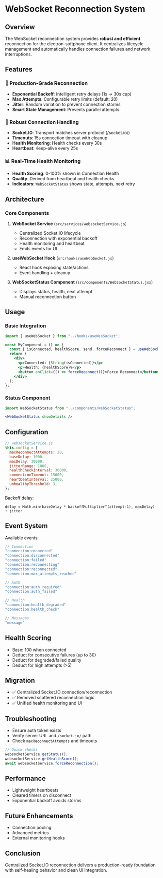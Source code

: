 # WebSocket Reconnection System

## Overview

The WebSocket reconnection system provides **robust and efficient** reconnection for the electron-softphone client. It centralizes lifecycle management and automatically handles connection failures and network interruptions.

## Features

### 🚀 Production-Grade Reconnection

- **Exponential Backoff**: Intelligent retry delays (1s → 30s cap)
- **Max Attempts**: Configurable retry limits (default: 20)
- **Jitter**: Random variation to prevent connection storms
- **Smart State Management**: Prevents parallel attempts

### 🔌 Robust Connection Handling

- **Socket.IO**: Transport matches server protocol (/socket.io/)
- **Timeouts**: 15s connection timeout with cleanup
- **Health Monitoring**: Health checks every 30s
- **Heartbeat**: Keep-alive every 25s

### 📊 Real-Time Health Monitoring

- **Health Scoring**: 0-100% shown in Connection Health
- **Quality**: Derived from heartbeat and health checks
- **Indicators**: `WebSocketStatus` shows state, attempts, next retry

## Architecture

### Core Components

1. **WebSocket Service** (`src/services/websocketService.js`)
   - Centralized Socket.IO lifecycle
   - Reconnection with exponential backoff
   - Health monitoring and heartbeat
   - Emits events for UI

2. **useWebSocket Hook** (`src/hooks/useWebSocket.js`)
   - React hook exposing state/actions
   - Event handling + cleanup

3. **WebSocketStatus Component** (`src/components/WebSocketStatus.jsx`)
   - Displays status, health, next attempt
   - Manual reconnection button

## Usage

### Basic Integration

```jsx
import { useWebSocket } from "../hooks/useWebSocket";

const MyComponent = () => {
  const { isConnected, healthScore, send, forceReconnect } = useWebSocket();
  return (
    <div>
      <p>Connected: {String(isConnected)}</p>
      <p>Health: {healthScore}%</p>
      <button onClick={() => forceReconnect()}>Force Reconnect</button>
    </div>
  );
};
```

### Status Component

```jsx
import WebSocketStatus from "../components/WebSocketStatus";

<WebSocketStatus showDetails />
```

## Configuration

```js
// websocketService.js
this.config = {
  maxReconnectAttempts: 20,
  baseDelay: 1000,
  maxDelay: 30000,
  jitterRange: 1000,
  healthCheckInterval: 30000,
  connectionTimeout: 15000,
  heartbeatInterval: 25000,
  unhealthyThreshold: 3,
};
```

Backoff delay:
```
delay = Math.min(baseDelay * backoffMultiplier^(attempt-1), maxDelay) + jitter
```

## Event System

Available events:

```js
// Connection
"connection:connected"
"connection:disconnected"
"connection:failed"
"connection:reconnecting"
"connection:reconnected"
"connection:max_attempts_reached"

// Auth
"connection:auth_required"
"connection:auth_failed"

// Health
"connection:health_degraded"
"connection:health_check"

// Messages
"message"
```

## Health Scoring

- Base: 100 when connected
- Deduct for consecutive failures (up to 30)
- Deduct for degraded/failed quality
- Deduct for high attempts (>5)

## Migration

- ✅ Centralized Socket.IO connection/reconnection
- ✅ Removed scattered reconnection logic
- ✅ Unified health monitoring and UI

## Troubleshooting

- Ensure auth token exists
- Verify server URL and `/socket.io/` path
- Check `maxReconnectAttempts` and timeouts

```js
// Quick checks
websocketService.getStatus();
websocketService.getHealthScore();
await websocketService.forceReconnection();
```

## Performance

- Lightweight heartbeats
- Cleared timers on disconnect
- Exponential backoff avoids storms

## Future Enhancements

- Connection pooling
- Advanced metrics
- External monitoring hooks

## Conclusion

Centralized Socket.IO reconnection delivers a production-ready foundation with self-healing behavior and clean UI integration.
